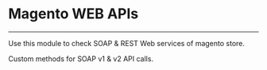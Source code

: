 # Magento WEB APIs

-------------
Use this module to check SOAP & REST Web services of magento store.

Custom methods for SOAP v1 & v2 API calls.

